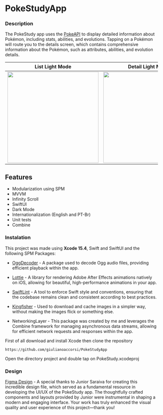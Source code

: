 # PokeStudyApp

### Description
The PokeStudy app uses the [PokeAPI](https://pokeapi.co/) to display detailed information about Pokémon, including stats, abilities, and evolutions. Tapping on a Pokémon will route you to the details screen, which contains comprehensive information about the Pokémon, such as attributes, abilities, and evolution details.

| List Light Mode| Detail Light Mode | List Dark Mode | Detail Dark Mode |
| ------------- | ------------- | ----------- | ----------- | 
| <img src="https://github.com/user-attachments/assets/02a9f2aa-376d-496b-9e89-43f7bfd78426" width="300"> | <img src="https://github.com/user-attachments/assets/b89aa4da-a614-4e94-91ba-6e016a6766b6" width="300"> | <img src="https://github.com/user-attachments/assets/516ea456-c514-43a9-afb5-170800b335c0" width="300"> | <img src="https://github.com/user-attachments/assets/1fcf93b6-2293-45e0-b79d-ed1bb802119a" width="300">

## Features

* Modularization using SPM
* MVVM
* Infinity Scroll
* SwiftUI
* Dark Mode
* Internationalization (English and PT-Br)
* Unit tests
* Combine

### Instalation

This project was made using **Xcode 15.4**, Swift and SwiftUI and the following SPM Packages: 

- [OggDecoder](https://github.com/arkasas/OggDecoder) - A package used to decode Ogg audio files, providing efficient playback within the app.

- [Lottie](https://github.com/airbnb/lottie-ios) - A library for rendering Adobe After Effects animations natively on iOS, allowing for beautiful, high-performance animations in your app.

- [SwiftLint](https://github.com/realm/SwiftLint) - A tool to enforce Swift style and conventions, ensuring that the codebase remains clean and consistent according to best practices.

- [Kingfisher](https://swiftpackageindex.com/onevcat/Kingfisher) - Used to download and cache images in a simpler way, without making the images flick or something else.

- NetworkingLayer - This package was created by me and leverages the Combine framework for managing asynchronous data streams, allowing for efficient network requests and responses within the app.

First of all download and install Xcode then clone the repository

```
https://github.com/giulianoaccorsi/PokeStudyApp
```

Open the directory project and double tap on PokeStudy.xcodeproj


### Design

[Figma Design](https://www.figma.com/community/file/1202971127473077147/pokedex-pokemon-app) - A special thanks to Junior Saraiva for creating this incredible design file, which served as a fundamental resource in developing the UI/UX of the PokeStudy app. The thoughtfully crafted components and layouts provided by Junior were instrumental in shaping a modern and engaging interface. Your work has truly enhanced the visual quality and user experience of this project—thank you!
